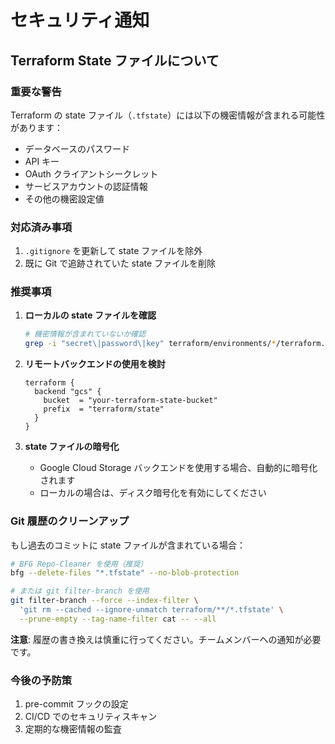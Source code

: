 # セキュリティ通知

## Terraform State ファイルについて

### 重要な警告

Terraform の state ファイル（`.tfstate`）には以下の機密情報が含まれる可能性があります：

- データベースのパスワード
- API キー
- OAuth クライアントシークレット
- サービスアカウントの認証情報
- その他の機密設定値

### 対応済み事項

1. `.gitignore` を更新して state ファイルを除外
2. 既に Git で追跡されていた state ファイルを削除

### 推奨事項

1. **ローカルの state ファイルを確認**
   ```bash
   # 機密情報が含まれていないか確認
   grep -i "secret\|password\|key" terraform/environments/*/terraform.tfstate
   ```

2. **リモートバックエンドの使用を検討**
   ```hcl
   terraform {
     backend "gcs" {
       bucket  = "your-terraform-state-bucket"
       prefix  = "terraform/state"
     }
   }
   ```

3. **state ファイルの暗号化**
   - Google Cloud Storage バックエンドを使用する場合、自動的に暗号化されます
   - ローカルの場合は、ディスク暗号化を有効にしてください

### Git 履歴のクリーンアップ

もし過去のコミットに state ファイルが含まれている場合：

```bash
# BFG Repo-Cleaner を使用（推奨）
bfg --delete-files "*.tfstate" --no-blob-protection

# または git filter-branch を使用
git filter-branch --force --index-filter \
  'git rm --cached --ignore-unmatch terraform/**/*.tfstate' \
  --prune-empty --tag-name-filter cat -- --all
```

**注意**: 履歴の書き換えは慎重に行ってください。チームメンバーへの通知が必要です。

### 今後の予防策

1. pre-commit フックの設定
2. CI/CD でのセキュリティスキャン
3. 定期的な機密情報の監査